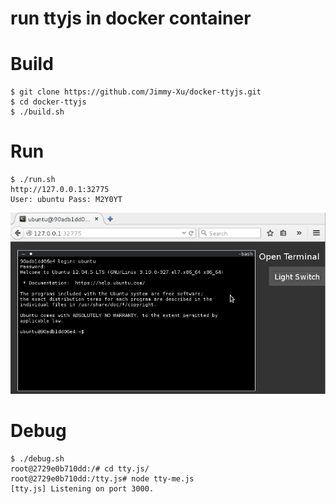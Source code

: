 run ttyjs in docker container
=============================

# Build
```
$ git clone https://github.com/Jimmy-Xu/docker-ttyjs.git
$ cd docker-ttyjs
$ ./build.sh
```

# Run
```
$ ./run.sh
http://127.0.0.1:32775
User: ubuntu Pass: M2Y0YT
```

![](screenshots/ttyjs.png)


# Debug
```
$ ./debug.sh
root@2729e0b710dd:/# cd tty.js/
root@2729e0b710dd:/tty.js# node tty-me.js
[tty.js] Listening on port 3000.
```
